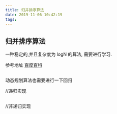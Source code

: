 ```yaml
---
title: 归并排序算法
date: 2019-11-06 10:42:19
tags:
---
```


## 归并排序算法

一种稳定的,并且复杂度为 logN 的算法, 需要进行学习.

参考地址 [百度百科](https://baike.baidu.com/item/%E5%BD%92%E5%B9%B6%E6%8E%92%E5%BA%8F)

```javascript

```

动态规划算法也需要进行一下回归

//递归实现
```javascript

```

//非递归实现
```javascript

```